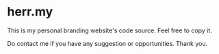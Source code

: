 # herr.my

This is my personal branding website's code source.
Feel free to copy it.

Do contact me if you have any suggestion or opportunities. Thank you.
